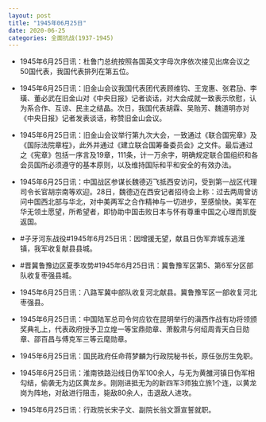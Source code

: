 ```yaml
---
layout: post
title: "1945年06月25日"
date: 2020-06-25
categories: 全面抗战(1937-1945)
---
```


<meta name="referrer" content="no-referrer" />

- 1945年6月25日讯：杜鲁门总统按照各国英文字母次序依次接见出席会议之50国代表，我国代表排列在第五位。 

- 1945年6月25日讯：旧金山会议我国代表团代表顾维钧、王宠惠、张君劢、李璜、董必武在旧金山对《中央日报》记者谈话，对大会成就一致表示欣慰，认为系合作、互谅、民主之结晶。次日，我国代表胡霖、吴贻芳、魏道明亦对《中央日报》记者发表谈话，称赞旧金山会议。 

- 1945年6月25日讯：旧金山会议举行第九次大会，一致通过《联合国宪章》及《国际法院章程》，此外并通过《建立联合国筹备委员会》之文件。最后通过之《宪章》包括一序言及19章，111条，计一万余字，明确规定联合国组织和各会员国所必须遵守的基本原则，以及维持国际和平和安全的有效办法。 

- 1945年6月25日讯：中国战区参谋长魏德迈飞抵西安访问，受到第一战区代理司令长官胡宗南等欢迎。28日，魏德迈在西安记者招待会上称：过去两周曾访问中国西北部与华北，对中美两军之合作精神与一切进步，至感愉快。美军在华无领土愿望，所希望者，即协助中国击败日本与怀有尊重中国之心理而凯旋返国。 

- #子牙河东战役#1945年6月25日讯：因增援无望，献县日伪军弃城东逃淮镇，我军收复献县县城。 

- #晋冀鲁豫边区夏季攻势#1945年6月25日讯：冀鲁豫军区第5、第6军分区部队收复枣强县城。 

- 1945年6月25日讯：八路军冀中部队收复河北献县。冀鲁豫军区一部收复河北枣强县。 

- 1945年6月25日讯：中国陆军总司令何应钦在昆明举行的滇西作战有功将领颁奖典礼上，代表政府授予卫立煌一等宝鼎勋章、萧毅肃与何绍周青天白日勋章、邵百昌与傅克军三等云麾勋章。 

- 1945年6月25日讯：国民政府任命蒋梦麟为行政院秘书长，原任张厉生免职。 

- 1945年6月25日讯：淮南铁路沿线日伪军100余人，与无为黄雒河镇日伪军相勾结，偷袭无为边区黄龙乡。刚刚进抵无为的新四军3师独立旅1个连，以黄龙岗为阵地，对敌进行阻击，毙敌80余人，击退敌人进攻。 

- 1945年6月25日讯：行政院长宋子文、副院长翁文灏宣誓就职。 

